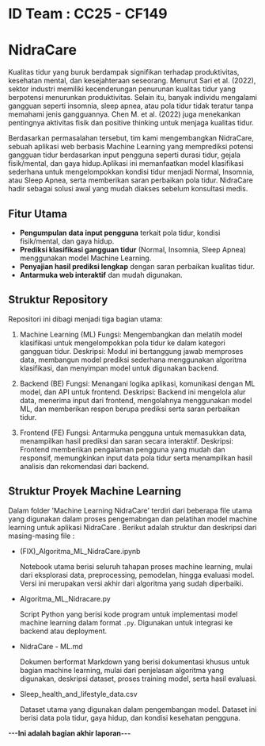 # ID Team : CC25 - CF149
# NidraCare
Kualitas tidur yang buruk berdampak signifikan terhadap produktivitas, kesehatan mental, dan kesejahteraan seseorang. Menurut Sari et al. (2022), sektor industri memiliki kecenderungan penurunan kualitas tidur yang berpotensi menurunkan produktivitas. Selain itu, banyak individu mengalami gangguan seperti insomnia, sleep apnea, atau pola tidur tidak teratur tanpa memahami jenis gangguannya. Chen M. et al. (2022) juga menekankan pentingnya aktivitas fisik dan positive thinking untuk menjaga kualitas tidur.

Berdasarkan permasalahan tersebut, tim kami mengembangkan NidraCare, sebuah aplikasi web berbasis Machine Learning yang memprediksi potensi gangguan tidur berdasarkan input pengguna seperti durasi tidur, gejala fisik/mental, dan gaya hidup.Aplikasi ini memanfaatkan model klasifikasi sederhana untuk mengelompokkan kondisi tidur menjadi Normal, Insomnia, atau Sleep Apnea, serta memberikan saran perbaikan pola tidur. NidraCare hadir sebagai solusi awal yang mudah diakses sebelum konsultasi medis.

## Fitur Utama 
- **Pengumpulan data input pengguna** terkait pola tidur, kondisi fisik/mental, dan gaya hidup.
- **Prediksi klasifikasi gangguan tidur** (Normal, Insomnia, Sleep Apnea) menggunakan model Machine Learning.
- **Penyajian hasil prediksi lengkap** dengan saran perbaikan kualitas tidur.
- **Antarmuka web interaktif** dan mudah digunakan.

## Struktur Repository
Repositori ini dibagi menjadi tiga bagian utama:

1. Machine Learning (ML)
Fungsi: Mengembangkan dan melatih model klasifikasi untuk mengelompokkan pola tidur ke dalam kategori gangguan tidur.
Deskripsi:
Modul ini bertanggung jawab memproses data, membangun model prediksi sederhana menggunakan algoritma klasifikasi, dan menyimpan model untuk digunakan backend.

2. Backend (BE)
Fungsi: Menangani logika aplikasi, komunikasi dengan ML model, dan API untuk frontend.
Deskripsi:
Backend ini mengelola alur data, menerima input dari frontend, mengolahnya menggunakan model ML, dan memberikan respon berupa prediksi serta saran perbaikan tidur.

3. Frontend (FE)
Fungsi: Antarmuka pengguna untuk memasukkan data, menampilkan hasil prediksi dan saran secara interaktif.
Deskripsi:
Frontend memberikan pengalaman pengguna yang mudah dan responsif, memungkinkan input data pola tidur serta menampilkan hasil analisis dan rekomendasi dari backend.

## Struktur Proyek Machine Learning 

Dalam folder 'Machine Learning NidraCare' terdiri dari beberapa file utama yang digunakan dalam proses pengemabngan dan pelatihan model machine learning untuk aplikasi NidraCare . Berikut adalah struktur dan deskripsi dari masing-masing file : 

- (FIX)_Algoritma_ML_NidraCare.ipynb

   Notebook utama berisi seluruh tahapan proses machine learning, mulai dari eksplorasi data, preprocessing, pemodelan, hingga evaluasi model. Versi ini merupakan versi akhir dari algoritma yang sudah diperbaiki.
  
- Algoritma_ML_Nidracare.py
  
  Script Python yang berisi kode program untuk implementasi model machine learning dalam format `.py`. Digunakan untuk integrasi ke backend atau deployment.

- NidraCare - ML.md
  
  Dokumen berformat Markdown yang berisi dokumentasi khusus untuk bagian machine learning, mulai dari penjelasan algoritma yang digunakan, deskripsi dataset, proses training model, serta hasil evaluasi.

- Sleep_health_and_lifestyle_data.csv
  
  Dataset utama yang digunakan dalam pengembangan model. Dataset ini berisi data pola tidur, gaya hidup, dan kondisi kesehatan pengguna.


**---Ini adalah bagian akhir laporan---**
